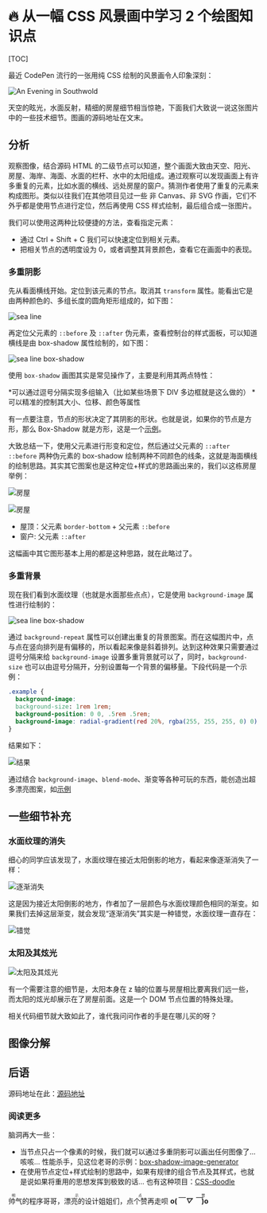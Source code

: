 # 🔥 从一幅 CSS 风景画中学习 2 个绘图知识点

[TOC]

最近 CodePen 流行的一张用纯 CSS 绘制的风景画令人印象深刻：

![An Evening in Southwold](https://mgear-image.oss-cn-shanghai.aliyuncs.com/image/200319/browser_c5Q2Z8gnR9.jpg)

天空的眩光，水面反射，精细的房屋细节相当惊艳，下面我们大致说一说这张图片中的一些技术细节。图画的源码地址在文末。

## 分析

观察图像，结合源码 HTML 的二级节点可以知道，整个画面大致由天空、阳光、房屋、海岸、海面、水面的栏杆、水中的太阳组成。通过观察可以发现画面上有许多重复的元素，比如水面的横线、远处房屋的窗户。猜测作者使用了重复的元素来构成图形。类似以往我们在其他项目见过一些 非 Canvas、非 SVG 作画，它们不外乎都是使用节点进行定位，然后再使用 CSS 样式绘制，最后组合成一张图片。

我们可以使用这两种比较便捷的方法，查看指定元素：

- 通过 <keyboard>Ctrl + Shift + C</keyboard> 我们可以快速定位到相关元素。
- 把相关节点的透明度设为 0，或者调整其背景颜色，查看它在画面中的表现。

### 多重阴影

先从看面横线开始。定位到该元素的节点。取消其 `transform` 属性。能看出它是由两种颜色的、多组长度的圆角矩形组成的，如下图：

![sea line](https://mgear-image.oss-cn-shanghai.aliyuncs.com/image/200319/browser_a5aNdMBsJV.png)

再定位父元素的 `::before` 及 `::after` 伪元素，查看控制台的样式面板，可以知道横线是由 box-shadow 属性绘制的，如下图：

![sea line box-shadow](https://mgear-image.oss-cn-shanghai.aliyuncs.com/image/200319/browser_79GatmjU32.png)

使用 `box-shadow` 画图其实是常见操作了，主要是利用其两点特性：

*可以通过逗号分隔实现多组输入（比如某些场景下 DIV 多边框就是这么做的）
*可以精准的控制其大小、位移、颜色等属性

有一点要注意，节点的形状决定了其阴影的形状。也就是说，如果你的节点是方形，那么 Box-Shadow 就是方形，这是一个[示例](https://css-tricks.com/the-shapes-of-css/#space-invader)。

大致总结一下，使用父元素进行形变和定位，然后通过父元素的 `::after` `::before` 两种伪元素的 box-shadow 绘制两种不同颜色的线条，这就是海面横线的绘制思路。其实其它图案也是这种定位+样式的思路画出来的，我们以这栋房屋举例：

![房屋](https://mgear-image.oss-cn-shanghai.aliyuncs.com/image/200319/2020-03-19-14-20-58.png)

![房屋](https://mgear-image.oss-cn-shanghai.aliyuncs.com/image/200319/h6yxZsWcU3.gif)

- 屋顶：父元素 `border-bottom` + 父元素 `::before`
- 窗户: 父元素 `::after`

这幅画中其它图形基本上用的都是这种思路，就在此略过了。

### 多重背景

现在我们看到水面纹理（也就是水面那些点点），它是使用 `background-image` 属性进行绘制的：

![sea line box-shadow](https://mgear-image.oss-cn-shanghai.aliyuncs.com/image/200319/browser_0pEYpYHqlu.png)

通过 `background-repeat` 属性可以创建出重复的背景图案。而在这幅图片中，点与点在竖向排列是有偏移的，所以看起来像是斜着排列。达到这种效果只需要通过逗号分隔来给 `background-image` 设置多重背景就可以了，同时，`background-size` 也可以由逗号分隔开，分别设置每一个背景的偏移量。下段代码是一个示例：

```css
.example {
  background-image:
  background-size: 1rem 1rem;
  background-position: 0 0, .5rem .5rem;
  background-image: radial-gradient(red 20%, rgba(255, 255, 255, 0) 0), radial-gradient(red 20%, rgba(255, 255, 255, 0) 0);
}
```

结果如下：

![结果](https://mgear-image.oss-cn-shanghai.aliyuncs.com/image/200319/2020-03-19-09-31-44.png)

通过结合 `background-image`、`blend-mode`、渐变等各种可玩的东西，能创造出超多漂亮图案，如[示例](https://codepen.io/yuanchuan/pen/yxwbXP?__cf_chl_jschl_tk__=21a7d3862a10890a1d5f1a760a8ed1a18fdac246-1584579867-0-Ad4vsPq-O265YtPPTvBmhnofuY1Z3_zrj9Uhu6ajpiBLm2iYEOYRwiRcsj9l84ZRgF7NAXtddCL7Y3kiQUXHJO2s-eaSl4PIaUogKxEcP4XRuIBEEOkwpKPiuBHkeJ3N4v4LxYauBpNC5ug8glJyfpAsMiLraRlOG0ao96kD4YJPIpkK1pfkov2_pZxO6AEAUusYfJi5vuE5rKpro_W1h4lMf02dNjIz-fLO7d_xm5sGwUQ0l98BnBns9jQpaBQFghxatbDily_m67z3R36z8G9mRIhcYFkTf6q1r-El-cMseQ9YdMT7q7XoYG6zjBQ4Tu_aB0RD3WJHg5MT0YlVaWwrmFXbmOHOVr9cm1W2fPs1)

## 一些细节补充

### 水面纹理的消失

细心的同学应该发现了，水面纹理在接近太阳倒影的地方，看起来像逐渐消失了一样：

![逐渐消失](https://mgear-image.oss-cn-shanghai.aliyuncs.com/image/200319/2020-03-19-14-08-01.png)

这是因为接近太阳倒影的地方，作者加了一层颜色与水面纹理颜色相同的渐变。如果我们去掉这层渐变，就会发现“逐渐消失”其实是一种错觉，水面纹理一直存在：

![错觉](https://mgear-image.oss-cn-shanghai.aliyuncs.com/image/200319/2020-03-19-14-12-32.png)

### 太阳及其炫光

![太阳及其炫光](https://mgear-image.oss-cn-shanghai.aliyuncs.com/image/200319/2020-03-19-15-39-43.png)

有一个需要注意的细节是，太阳本身在 z 轴的位置与房屋相比要离我们远一些，而太阳的炫光却展示在了房屋前面。这是一个 DOM 节点位置的特殊处理。

相关代码细节就大致如此了，谁代我问问作者的手是在哪儿买的呀？

## 图像分解

## 后语

源码地址在此：[源码地址](https://codepen.io/ivorjetski/full/xxGYWQG?__cf_chl_jschl_tk__=a55cdb17c4b42febf3974e3c08ccaf375a8fc0af-1584572770-0-AdnTpQP5NZBuJK9o0_3xUC8CWeSlBn_m1ERY9QtqJCkrIkveuPApkn1jbadFP6sizNQxJ0VC-dumoTdvuurOYcBbsuM1DeEhG8oOcGbiuImN3Ytw4OOQcrh1DKODcRkf9cohcDWJZsxZRU_-ktJqw5HSke7HUINtpnMlDgg23n3SOSHUb7q7XufBhcv-yjiQbwnsc8Qo2o9D83ra-NcQSGvFctMWplTy0koFTRzzvtehPFsqqwdqNBEQBM-maBK3-h8z8_wJ0aftUwGJ2x5HunldM_lYtA92o8KrgcX2GcXWbjslZbKKIYeV6VmhxHCUBjernlYATOVOHTZWMl3MNhRakl7wK1h7a0IxEoplnPpo)

### 阅读更多

脑洞再大一些：

- 当节点只占一个像素的时候，我们就可以通过多重阴影可以画出任何图像了... 咳咳... 性能杀手，见这位老哥的示例：[box-shadow-image-generator](https://github.com/Jiasm/box-shadow-image-generator)
- 在使用节点定位+样式绘制的思路中，如果有规律的组合节点及其样式，也就是说如果将重用的思想发挥到极致的话... 也有这种项目：[CSS-doodle](https://css-doodle.com)

<ruby>帅气的程序哥哥，漂亮的设计姐姐们，点个赞再走呗 **o(_￣ ▽ ￣_)o** <rt>明示点赞</rt></ruby>
